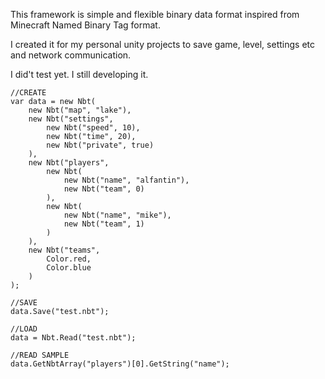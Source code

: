 This framework is simple and flexible binary data format inspired from Minecraft Named Binary Tag format.

I created it for my personal unity projects to save game, level, settings etc and network communication.

I did't test yet. I still developing it.

    //CREATE
    var data = new Nbt(
        new Nbt("map", "lake"),
        new Nbt("settings", 
            new Nbt("speed", 10),
            new Nbt("time", 20),
            new Nbt("private", true)
        ),
        new Nbt("players",
            new Nbt(
                new Nbt("name", "alfantin"),
                new Nbt("team", 0)
            ),
            new Nbt(
                new Nbt("name", "mike"),
                new Nbt("team", 1)
            )
        ),
        new Nbt("teams", 
            Color.red,
            Color.blue
        )
    );

	//SAVE
    data.Save("test.nbt");
    
	//LOAD
    data = Nbt.Read("test.nbt");
    
	//READ SAMPLE
    data.GetNbtArray("players")[0].GetString("name");
